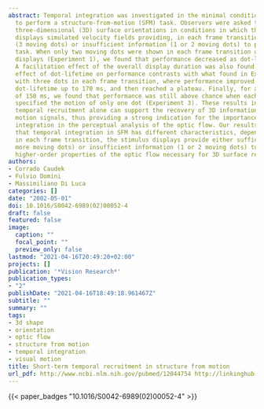 ```yaml
---
abstract: Temporal integration was investigated in the minimal conditions necessary
  to perform a structure-from-motion (SFM) task. Observers were asked to discriminate
  three-dimensional (3D) surface orientations in conditions in which the stimulus
  displays simulated velocity fields providing, in each frame transition, either sufficient
  (3 moving dots) or insufficient information (1 or 2 moving dots) to perform the
  task. When only two moving dots were shown in each frame transition of the stimulus
  displays (Experiment 1), we found that performance decreased as dot-lifetime increased.
  A facilitation effect of the overall display duration was also found. The negative
  effect of dot-lifetime on performance contrasts with what found in Experiment 2
  with three dots in each frame transition, where performance improved with increasing
  dot-lifetime up to 170 ms, and then reached a plateau. Finally, for an optimal dot-lifetime
  of 150 ms, we found that performance was still above chance when each frame transition
  specified the motion of only one dot (Experiment 3). These results indicate that
  temporal recruitment alone can support the recovery of 3D information from sparse
  motion signals, thus providing a strong indication for the importance of temporal
  integration in the perceptual analysis of the optic flow. Our results reveal, moreover,
  that temporal integration in SFM has different characteristics, depending on whether,
  in each frame transition, the stimulus displays provide either sufficient (3 or
  more moving dots) or insufficient information (1 or 2 moving dots) to specify the
  higher-order properties of the optic flow necessary for 3D surface recovery.
authors:
- Corrado Caudek
- Fulvio Domini
- Massimiliano Di Luca
categories: []
date: "2002-05-01"
doi: 10.1016/S0042-6989(02)00052-4
draft: false
featured: false
image:
  caption: ""
  focal_point: ""
  preview_only: false
lastmod: "2021-04-16T20:49:20+02:00"
projects: []
publication: '*Vision Research*'
publication_types:
- "2"
publishDate: "2021-04-16T18:49:18.961467Z"
subtitle: ""
summary: ""
tags:
- 3d shape
- orientation
- optic flow
- structure from motion
- temporal integration
- visual motion
title: Short-term temporal recruitment in structure from motion
url_pdf: http://www.ncbi.nlm.nih.gov/pubmed/12044754 http://linkinghub.elsevier.com/retrieve/pii/S0042698902000524
---
```

{{< paper_badges "10.1016/S0042-6989(02)00052-4" >}}
